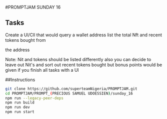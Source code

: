 #PROMPTJAM SUNDAY 16
## Tasks

Create a Ul/Cll that would query a wallet address list the total Nft and recent tokens bought from

the address

Note: Nit and tokens should be listed differently also you can decide to leave out Nit's and sort out recent tokens bought but bonus points would be given if you finish all tasks with a Ul  

##Instructions
```bash
git clone https://github.com/superteamNigeria/PROMPTJAM.git
cd PROMPTJAM/PROMPT_(PRECIOUS SAMUEL UDOESSIEN)/sunday_16
npm run --legacy-peer-deps
npm run build
npm run dev
npm run start
```
